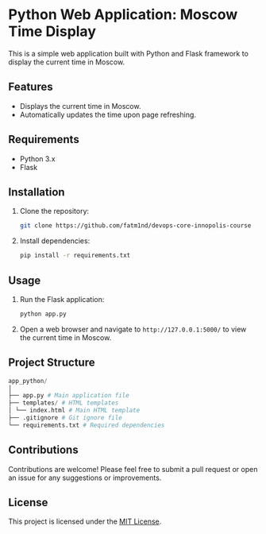 # Python Web Application: Moscow Time Display

This is a simple web application built with Python and Flask framework to display the current time in Moscow.

## Features

- Displays the current time in Moscow.
- Automatically updates the time upon page refreshing.

## Requirements

- Python 3.x
- Flask

## Installation

1. Clone the repository:

    ```bash
    git clone https://github.com/fatm1nd/devops-core-innopolis-course
    ```

2. Install dependencies:

    ```bash
    pip install -r requirements.txt
    ```

## Usage

1. Run the Flask application:

    ```bash
    python app.py
    ```

2. Open a web browser and navigate to `http://127.0.0.1:5000/` to view the current time in Moscow.

## Project Structure

```python
app_python/
│
├── app.py # Main application file
├── templates/ # HTML templates
│ └── index.html # Main HTML template
├── .gitignore # Git ignore file
└── requirements.txt # Required dependencies
```


## Contributions

Contributions are welcome! Please feel free to submit a pull request or open an issue for any suggestions or improvements.

## License

This project is licensed under the [MIT License](LICENSE).